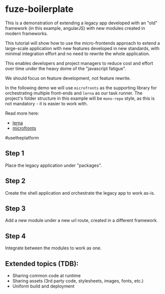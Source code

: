 # fuze-boilerplate

This is a demonstration of extending a legacy app developed with an "old" framework (in this example, angularJS) with new modules created in modern frameworks.

This tutorial will show how to use the micro-frontends approach to extend a large-scale application with new features developed in new standards, with minimal integration effort and no need to rewrite the whole application.

This enables developers and project managers to reduce cost and effort over time under the heavy dome of the "javascript fatigue".

We should focus on feature development, not feature rewrite.

In the following demo we will use `microfronts` as the supporting library for orchestrating multiple front-ends and `lerna` as our task runner. The project's folder structure in this example will be `mono-repo` style, as this is not mandatory - it is easier to work with.

Read more here:
- [lerna](https://lerna.js.org/)
- [microfronts](https://github.com/eavichay/microfronts)

#usetheplatform

## Step 1
Place the legacy application under "packages".

## Step 2
Create the shell application and orchestrate the legacy app to work as-is.

## Step 3
Add a new module under a new url route, created in a different framework.

## Step 4
Integrate between the modules to work as one.

## Extended topics (TDB):
- Sharing common code at runtime
- Sharing assets (3rd party code, stylesheets, images, fonts, etc.)
- Uniform build and deployment